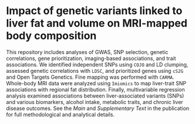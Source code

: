 # Impact of genetic variants linked to liver fat and volume on MRI-mapped body composition

This repository includes analyses of GWAS, SNP selection, genetic correlations, gene prioritization, imaging-based associations, and trait associations. We identified independent SNPs using `COJO` and LD clumping, assessed genetic correlations with `LDSC`, and prioritized genes using `cS2G` and Open Targets Genetics. Fine mapping was performed with `CARMA`. Whole-body MRI data were analyzed using `Imiomics` to map liver-trait SNP associations with regional fat distribution. Finally, multivariable regression analysis examined associations between liver-associated variants (SNPs) and various biomarkers, alcohol intake, metabolic traits, and chronic liver disease outcomes. See the *Main* and *Supplementary Text* in the publication for full methodological and analytical details.

